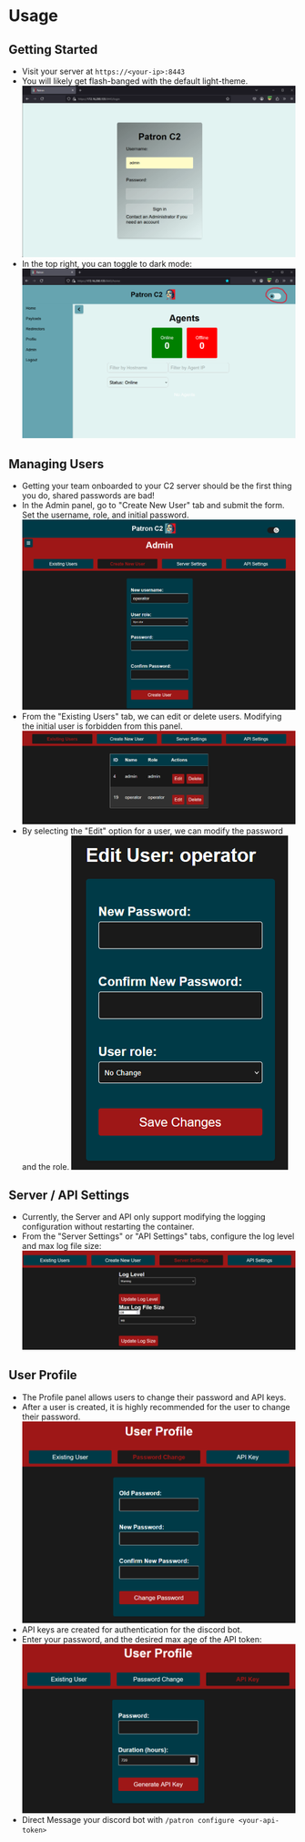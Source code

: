 # Usage

## Getting Started
* Visit your server at `https://<your-ip>:8443`
* You will likely get flash-banged with the default light-theme. 
![alt text](images/login.png)
* In the top right, you can toggle to dark mode:
![alt text](images/switch_to_dark_mode.png)

## Managing Users
* Getting your team onboarded to your C2 server should be the first thing you do, shared passwords are bad!
* In the Admin panel, go to "Create New User" tab and submit the form. Set the username, role, and initial password.
![alt text](images/admin_add_user.png)
* From the "Existing Users" tab, we can edit or delete users. Modifying the initial user is forbidden from this panel.
![alt text](images/admin_existing_users.png)
* By selecting the "Edit" option for a user, we can modify the password and the role.
![alt text](images/admin_edit_user.png)

## Server / API Settings
* Currently, the Server and API only support modifying the logging configuration without restarting the container.
* From the "Server Settings" or "API Settings" tabs, configure the log level and max log file size:
![alt text](images/admin_logs.png)

## User Profile
* The Profile panel allows users to change their password and API keys.
* After a user is created, it is highly recommended for the user to change their password.
![alt text](images/user_password_change.png)
* API keys are created for authentication for the discord bot.
* Enter your password, and the desired max age of the API token:
![alt text](images/user_api_key.png)
* Direct Message your discord bot with `/patron configure <your-api-token>`